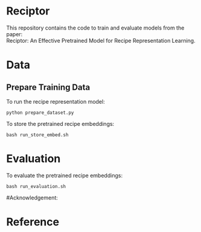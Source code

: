 # Reciptor
This repository contains the code to train and evaluate models from the paper:  
Reciptor: An Effective Pretrained Model for Recipe Representation Learning.

# Data

## Prepare Training Data
To run the recipe representation model:
```shell
python prepare_dataset.py
```
To store the pretrained recipe embeddings:
```shell
bash run_store_embed.sh
```
# Evaluation
To evaluate the pretrained recipe embeddings:
```shell
bash run_evaluation.sh
```
#Acknowledgement:

# Reference